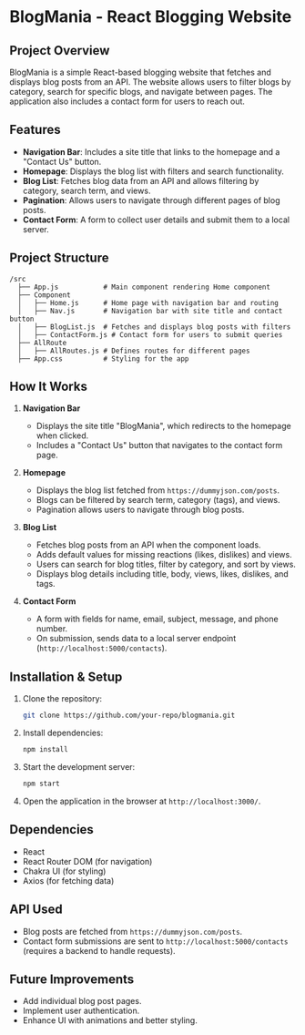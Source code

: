 # BlogMania - React Blogging Website

## Project Overview
BlogMania is a simple React-based blogging website that fetches and displays blog posts from an API. The website allows users to filter blogs by category, search for specific blogs, and navigate between pages. The application also includes a contact form for users to reach out.

## Features
- **Navigation Bar**: Includes a site title that links to the homepage and a "Contact Us" button.
- **Homepage**: Displays the blog list with filters and search functionality.
- **Blog List**: Fetches blog data from an API and allows filtering by category, search term, and views.
- **Pagination**: Allows users to navigate through different pages of blog posts.
- **Contact Form**: A form to collect user details and submit them to a local server.

## Project Structure
```
/src
  ├── App.js           # Main component rendering Home component
  ├── Component
  │   ├── Home.js      # Home page with navigation bar and routing
  │   ├── Nav.js       # Navigation bar with site title and contact button
  │   ├── BlogList.js  # Fetches and displays blog posts with filters
  │   ├── ContactForm.js # Contact form for users to submit queries
  ├── AllRoute
  │   ├── AllRoutes.js # Defines routes for different pages
  ├── App.css          # Styling for the app
```

## How It Works
1. **Navigation Bar**
   - Displays the site title "BlogMania", which redirects to the homepage when clicked.
   - Includes a "Contact Us" button that navigates to the contact form page.

2. **Homepage**
   - Displays the blog list fetched from `https://dummyjson.com/posts`.
   - Blogs can be filtered by search term, category (tags), and views.
   - Pagination allows users to navigate through blog posts.

3. **Blog List**
   - Fetches blog posts from an API when the component loads.
   - Adds default values for missing reactions (likes, dislikes) and views.
   - Users can search for blog titles, filter by category, and sort by views.
   - Displays blog details including title, body, views, likes, dislikes, and tags.

4. **Contact Form**
   - A form with fields for name, email, subject, message, and phone number.
   - On submission, sends data to a local server endpoint (`http://localhost:5000/contacts`).

## Installation & Setup
1. Clone the repository:
   ```bash
   git clone https://github.com/your-repo/blogmania.git
   ```
2. Install dependencies:
   ```bash
   npm install
   ```
3. Start the development server:
   ```bash
   npm start
   ```
4. Open the application in the browser at `http://localhost:3000/`.

## Dependencies
- React
- React Router DOM (for navigation)
- Chakra UI (for styling)
- Axios (for fetching data)

## API Used
- Blog posts are fetched from `https://dummyjson.com/posts`.
- Contact form submissions are sent to `http://localhost:5000/contacts` (requires a backend to handle requests).

## Future Improvements
- Add individual blog post pages.
- Implement user authentication.
- Enhance UI with animations and better styling.

